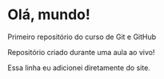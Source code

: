 # Olá, mundo!
 Primeiro repositório do curso de Git e GitHub

 Repositório criado durante uma aula ao vivo!

 Essa linha eu adicionei diretamente do site.
